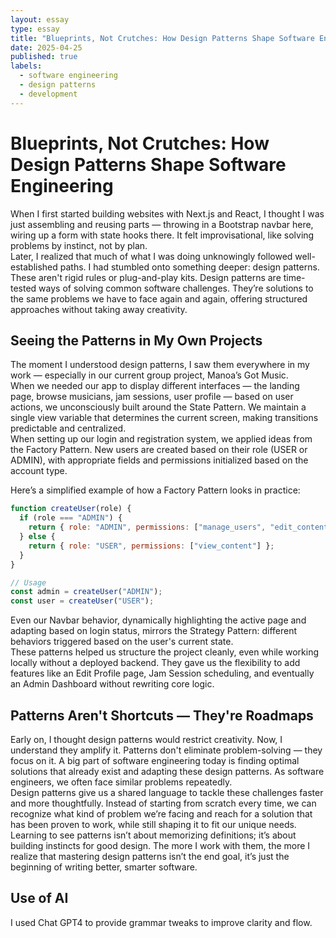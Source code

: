 ```yaml
---
layout: essay
type: essay
title: "Blueprints, Not Crutches: How Design Patterns Shape Software Engineering"
date: 2025-04-25
published: true
labels:
  - software engineering
  - design patterns
  - development
---
```


# Blueprints, Not Crutches: How Design Patterns Shape Software Engineering

When I first started building websites with Next.js and React, I thought I was just assembling and reusing parts — throwing in a Bootstrap navbar here, wiring up a form with state hooks there. It felt improvisational, like solving problems by instinct, not by plan.  
Later, I realized that much of what I was doing unknowingly followed well-established paths. I had stumbled onto something deeper: design patterns. These aren't rigid rules or plug-and-play kits. Design patterns are time-tested ways of solving common software challenges. They’re solutions to the same problems we have to face again and again, offering structured approaches without taking away creativity.

## Seeing the Patterns in My Own Projects

The moment I understood design patterns, I saw them everywhere in my work — especially in our current group project, Manoa’s Got Music.  
When we needed our app to display different interfaces — the landing page, browse musicians, jam sessions, user profile — based on user actions, we unconsciously built around the State Pattern. We maintain a single view variable that determines the current screen, making transitions predictable and centralized.  
When setting up our login and registration system, we applied ideas from the Factory Pattern. New users are created based on their role (USER or ADMIN), with appropriate fields and permissions initialized based on the account type.

Here’s a simplified example of how a Factory Pattern looks in practice:

```javascript
function createUser(role) {
  if (role === "ADMIN") {
    return { role: "ADMIN", permissions: ["manage_users", "edit_content"] };
  } else {
    return { role: "USER", permissions: ["view_content"] };
  }
}

// Usage
const admin = createUser("ADMIN");
const user = createUser("USER");
```


Even our Navbar behavior, dynamically highlighting the active page and adapting based on login status, mirrors the Strategy Pattern: different behaviors triggered based on the user's current state.  
These patterns helped us structure the project cleanly, even while working locally without a deployed backend. They gave us the flexibility to add features like an Edit Profile page, Jam Session scheduling, and eventually an Admin Dashboard without rewriting core logic.

## Patterns Aren't Shortcuts — They're Roadmaps

Early on, I thought design patterns would restrict creativity. Now, I understand they amplify it. Patterns don't eliminate problem-solving — they focus on it. A big part of software engineering today is finding optimal solutions that already exist and adapting these design patterns. As software engineers, we often face similar problems repeatedly.  
Design patterns give us a shared language to tackle these challenges faster and more thoughtfully. Instead of starting from scratch every time, we can recognize what kind of problem we’re facing and reach for a solution that has been proven to work, while still shaping it to fit our unique needs.  
Learning to see patterns isn’t about memorizing definitions; it’s about building instincts for good design. The more I work with them, the more I realize that mastering design patterns isn’t the end goal, it’s just the beginning of writing better, smarter software.

## Use of AI

I used Chat GPT4 to provide grammar tweaks to improve clarity and flow. 
